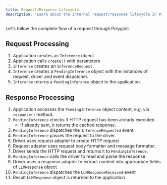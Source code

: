 ```yaml
---
title: Request/Response Lifecycle
description: 'Learn about the internal request/response lifecycle in Polyglot.'
---
```


Let's follow the complete flow of a request through Polyglot:

## Request Processing

1. Application creates an `Inference` object
2. Application calls `create()` with parameters
3. `Inference` creates an `InferenceRequest`.
4. `Inference` creates a `PendingInference` object with the instances of request, driver and event dispatcher.
5. `Inference` returns a `PendingInference` object to the application.

## Response Processing

1. Application accesses the `PendingInference` object content, e.g. via `response()` method.
2. `PendingInference` checks if HTTP request has been already executed.
   - If already sent, it returns the cached response.
3. `PendingInference` dispatches the `InferenceRequested` event
3. `PendingInference` passes the request to the driver.
4. Driver uses request adapter to create HTTP request
5. Request adapter uses request body formatter and message formatter.
8. Driver sends the HTTP request and returns it to `PendingInference`.
5. `PendingInference` calls the driver to read and parse the response.
3. Driver uses a response adapter to extract content into appropriate fields of `LLMResponse` object
4. `PendingInference` dispatches the `LLMResponseReceived` event
5. Result `LLMResponse` object is returned to the application
